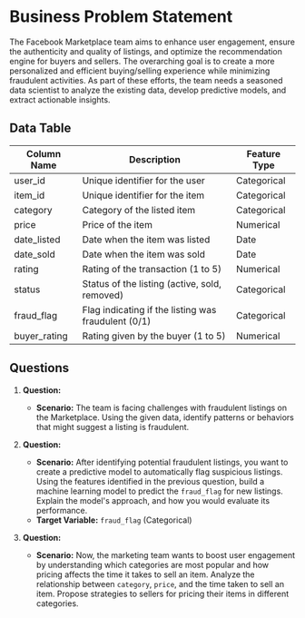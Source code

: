 # Business Problem Statement
The Facebook Marketplace team aims to enhance user engagement, ensure the authenticity and quality of listings, and optimize the recommendation engine for buyers and sellers. The overarching goal is to create a more personalized and efficient buying/selling experience while minimizing fraudulent activities. As part of these efforts, the team needs a seasoned data scientist to analyze the existing data, develop predictive models, and extract actionable insights.


## Data Table
| Column Name              | Description                                          | Feature Type  |
|--------------------------|------------------------------------------------------|---------------|
| user_id                  | Unique identifier for the user                       | Categorical   |
| item_id                  | Unique identifier for the item                       | Categorical   |
| category                 | Category of the listed item                          | Categorical   |
| price                    | Price of the item                                    | Numerical     |
| date_listed              | Date when the item was listed                        | Date          |
| date_sold                | Date when the item was sold                          | Date          |
| rating                   | Rating of the transaction (1 to 5)                   | Numerical     |
| status                   | Status of the listing (active, sold, removed)        | Categorical   |
| fraud_flag               | Flag indicating if the listing was fraudulent (0/1)  | Categorical   |
| buyer_rating             | Rating given by the buyer (1 to 5)                   | Numerical     |

## Questions

1. **Question:**
   - **Scenario:** The team is facing challenges with fraudulent listings on the Marketplace. Using the given data, identify patterns or behaviors that might suggest a listing is fraudulent.
   
2. **Question:**
   - **Scenario:** After identifying potential fraudulent listings, you want to create a predictive model to automatically flag suspicious listings. Using the features identified in the previous question, build a machine learning model to predict the `fraud_flag` for new listings. Explain the model's approach, and how you would evaluate its performance.
   - **Target Variable:** `fraud_flag` (Categorical)

3. **Question:**
   - **Scenario:** Now, the marketing team wants to boost user engagement by understanding which categories are most popular and how pricing affects the time it takes to sell an item. Analyze the relationship between `category`, `price`, and the time taken to sell an item. Propose strategies to sellers for pricing their items in different categories.

